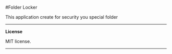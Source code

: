 #Folder Locker

This application create for security you special folder 

---
**License**

MIT license.

---